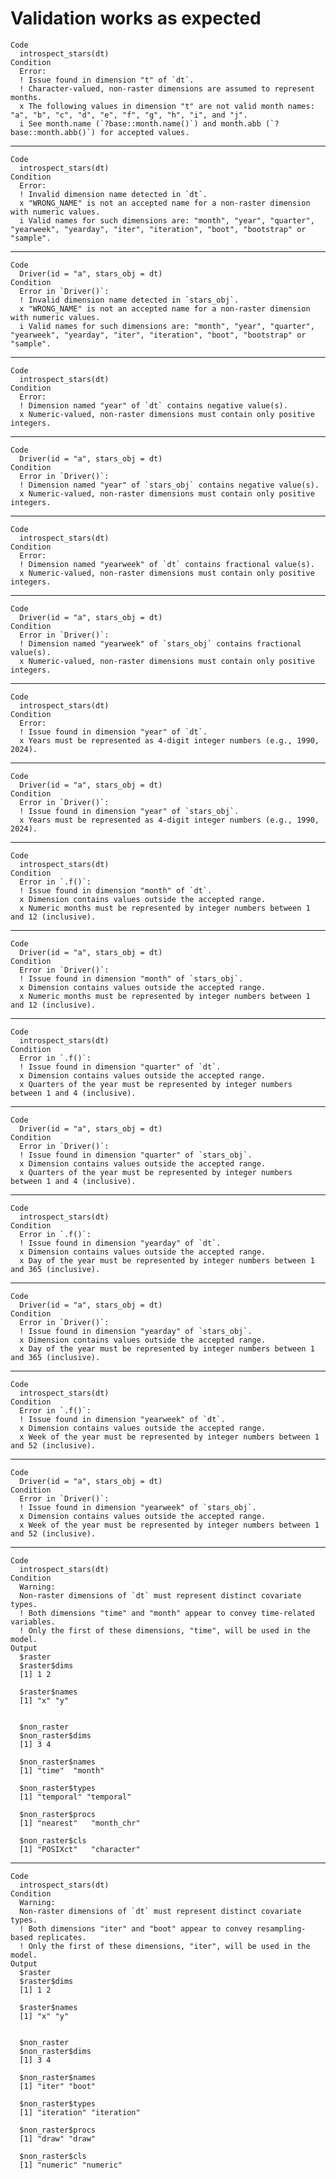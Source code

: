 # Validation works as expected

    Code
      introspect_stars(dt)
    Condition
      Error:
      ! Issue found in dimension "t" of `dt`.
      ! Character-valued, non-raster dimensions are assumed to represent months.
      x The following values in dimension "t" are not valid month names: "a", "b", "c", "d", "e", "f", "g", "h", "i", and "j".
      i See month.name (`?base::month.name()`) and month.abb (`?base::month.abb()`) for accepted values.

---

    Code
      introspect_stars(dt)
    Condition
      Error:
      ! Invalid dimension name detected in `dt`.
      x "WRONG_NAME" is not an accepted name for a non-raster dimension with numeric values.
      i Valid names for such dimensions are: "month", "year", "quarter", "yearweek", "yearday", "iter", "iteration", "boot", "bootstrap" or "sample".

---

    Code
      Driver(id = "a", stars_obj = dt)
    Condition
      Error in `Driver()`:
      ! Invalid dimension name detected in `stars_obj`.
      x "WRONG_NAME" is not an accepted name for a non-raster dimension with numeric values.
      i Valid names for such dimensions are: "month", "year", "quarter", "yearweek", "yearday", "iter", "iteration", "boot", "bootstrap" or "sample".

---

    Code
      introspect_stars(dt)
    Condition
      Error:
      ! Dimension named "year" of `dt` contains negative value(s).
      x Numeric-valued, non-raster dimensions must contain only positive integers.

---

    Code
      Driver(id = "a", stars_obj = dt)
    Condition
      Error in `Driver()`:
      ! Dimension named "year" of `stars_obj` contains negative value(s).
      x Numeric-valued, non-raster dimensions must contain only positive integers.

---

    Code
      introspect_stars(dt)
    Condition
      Error:
      ! Dimension named "yearweek" of `dt` contains fractional value(s).
      x Numeric-valued, non-raster dimensions must contain only positive integers.

---

    Code
      Driver(id = "a", stars_obj = dt)
    Condition
      Error in `Driver()`:
      ! Dimension named "yearweek" of `stars_obj` contains fractional value(s).
      x Numeric-valued, non-raster dimensions must contain only positive integers.

---

    Code
      introspect_stars(dt)
    Condition
      Error:
      ! Issue found in dimension "year" of `dt`.
      x Years must be represented as 4-digit integer numbers (e.g., 1990, 2024).

---

    Code
      Driver(id = "a", stars_obj = dt)
    Condition
      Error in `Driver()`:
      ! Issue found in dimension "year" of `stars_obj`.
      x Years must be represented as 4-digit integer numbers (e.g., 1990, 2024).

---

    Code
      introspect_stars(dt)
    Condition
      Error in `.f()`:
      ! Issue found in dimension "month" of `dt`.
      x Dimension contains values outside the accepted range.
      x Numeric months must be represented by integer numbers between 1 and 12 (inclusive).

---

    Code
      Driver(id = "a", stars_obj = dt)
    Condition
      Error in `Driver()`:
      ! Issue found in dimension "month" of `stars_obj`.
      x Dimension contains values outside the accepted range.
      x Numeric months must be represented by integer numbers between 1 and 12 (inclusive).

---

    Code
      introspect_stars(dt)
    Condition
      Error in `.f()`:
      ! Issue found in dimension "quarter" of `dt`.
      x Dimension contains values outside the accepted range.
      x Quarters of the year must be represented by integer numbers between 1 and 4 (inclusive).

---

    Code
      Driver(id = "a", stars_obj = dt)
    Condition
      Error in `Driver()`:
      ! Issue found in dimension "quarter" of `stars_obj`.
      x Dimension contains values outside the accepted range.
      x Quarters of the year must be represented by integer numbers between 1 and 4 (inclusive).

---

    Code
      introspect_stars(dt)
    Condition
      Error in `.f()`:
      ! Issue found in dimension "yearday" of `dt`.
      x Dimension contains values outside the accepted range.
      x Day of the year must be represented by integer numbers between 1 and 365 (inclusive).

---

    Code
      Driver(id = "a", stars_obj = dt)
    Condition
      Error in `Driver()`:
      ! Issue found in dimension "yearday" of `stars_obj`.
      x Dimension contains values outside the accepted range.
      x Day of the year must be represented by integer numbers between 1 and 365 (inclusive).

---

    Code
      introspect_stars(dt)
    Condition
      Error in `.f()`:
      ! Issue found in dimension "yearweek" of `dt`.
      x Dimension contains values outside the accepted range.
      x Week of the year must be represented by integer numbers between 1 and 52 (inclusive).

---

    Code
      Driver(id = "a", stars_obj = dt)
    Condition
      Error in `Driver()`:
      ! Issue found in dimension "yearweek" of `stars_obj`.
      x Dimension contains values outside the accepted range.
      x Week of the year must be represented by integer numbers between 1 and 52 (inclusive).

---

    Code
      introspect_stars(dt)
    Condition
      Warning:
      Non-raster dimensions of `dt` must represent distinct covariate types.
      ! Both dimensions "time" and "month" appear to convey time-related variables.
      ! Only the first of these dimensions, "time", will be used in the model.
    Output
      $raster
      $raster$dims
      [1] 1 2
      
      $raster$names
      [1] "x" "y"
      
      
      $non_raster
      $non_raster$dims
      [1] 3 4
      
      $non_raster$names
      [1] "time"  "month"
      
      $non_raster$types
      [1] "temporal" "temporal"
      
      $non_raster$procs
      [1] "nearest"   "month_chr"
      
      $non_raster$cls
      [1] "POSIXct"   "character"
      
      

---

    Code
      introspect_stars(dt)
    Condition
      Warning:
      Non-raster dimensions of `dt` must represent distinct covariate types.
      ! Both dimensions "iter" and "boot" appear to convey resampling-based replicates.
      ! Only the first of these dimensions, "iter", will be used in the model.
    Output
      $raster
      $raster$dims
      [1] 1 2
      
      $raster$names
      [1] "x" "y"
      
      
      $non_raster
      $non_raster$dims
      [1] 3 4
      
      $non_raster$names
      [1] "iter" "boot"
      
      $non_raster$types
      [1] "iteration" "iteration"
      
      $non_raster$procs
      [1] "draw" "draw"
      
      $non_raster$cls
      [1] "numeric" "numeric"
      
      

